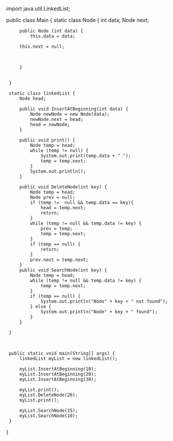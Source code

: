 import java.util.LinkedList;

public class Main {
    static class Node {
         int data;
         Node next;

         public Node (int data) {
             this.data = data;

         this.next = null;



         }


     }

     static class linkedList {
         Node head;

         public void InsertAtBeginning(int data) {
             Node newNode = new Node(data);
             newNode.next = head;
             head = newNode;
         }

         public void print() {
             Node temp = head;
             while (temp != null) {
                 System.out.print(temp.data + " ");
                 temp = temp.next;
             }
             System.out.println();
         }

         public void DeleteNode(int key) {
             Node temp = head;
             Node prev = null;
             if (temp !=  null && temp.data == key){
                 head = temp.next;
                 return;
             }
             while (temp != null && temp.data != key) {
                 prev = temp;
                 temp = temp.next;
             }
             if (temp == null) {
                 return;
             }
             prev.next = temp.next;
         }
         public void SearchNode(int key) {
             Node temp = head;
             while (temp != null && temp.data != key) {
                 temp = temp.next;
             }
             if (temp == null) {
                 System.out.println("Node" + key + " not found");
             } else {
                 System.out.println("Node" + key + " found");
             }
         }

     }



     public static void main(String[] args) {
         linkedList myList = new linkedList();

         myList.InsertAtBeginning(10);
         myList.InsertAtBeginning(20);
         myList.InsertAtBeginning(30);

         myList.print();
         myList.DeleteNode(20);
         myList.print();

         myList.SearchNode(15);
         myList.SearchNode(10);
     }
}
